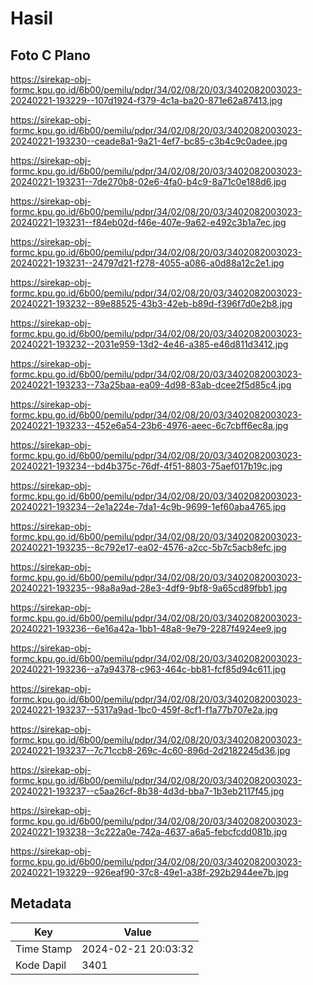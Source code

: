 # Hasil

## Foto C Plano

https://sirekap-obj-formc.kpu.go.id/6b00/pemilu/pdpr/34/02/08/20/03/3402082003023-20240221-193229--107d1924-f379-4c1a-ba20-871e62a87413.jpg

https://sirekap-obj-formc.kpu.go.id/6b00/pemilu/pdpr/34/02/08/20/03/3402082003023-20240221-193230--ceade8a1-9a21-4ef7-bc85-c3b4c9c0adee.jpg

https://sirekap-obj-formc.kpu.go.id/6b00/pemilu/pdpr/34/02/08/20/03/3402082003023-20240221-193231--7de270b8-02e6-4fa0-b4c9-8a71c0e188d6.jpg

https://sirekap-obj-formc.kpu.go.id/6b00/pemilu/pdpr/34/02/08/20/03/3402082003023-20240221-193231--f84eb02d-f46e-407e-9a62-e492c3b1a7ec.jpg

https://sirekap-obj-formc.kpu.go.id/6b00/pemilu/pdpr/34/02/08/20/03/3402082003023-20240221-193231--24797d21-f278-4055-a086-a0d88a12c2e1.jpg

https://sirekap-obj-formc.kpu.go.id/6b00/pemilu/pdpr/34/02/08/20/03/3402082003023-20240221-193232--89e88525-43b3-42eb-b89d-f396f7d0e2b8.jpg

https://sirekap-obj-formc.kpu.go.id/6b00/pemilu/pdpr/34/02/08/20/03/3402082003023-20240221-193232--2031e959-13d2-4e46-a385-e46d811d3412.jpg

https://sirekap-obj-formc.kpu.go.id/6b00/pemilu/pdpr/34/02/08/20/03/3402082003023-20240221-193233--73a25baa-ea09-4d98-83ab-dcee2f5d85c4.jpg

https://sirekap-obj-formc.kpu.go.id/6b00/pemilu/pdpr/34/02/08/20/03/3402082003023-20240221-193233--452e6a54-23b6-4976-aeec-6c7cbff6ec8a.jpg

https://sirekap-obj-formc.kpu.go.id/6b00/pemilu/pdpr/34/02/08/20/03/3402082003023-20240221-193234--bd4b375c-76df-4f51-8803-75aef017b19c.jpg

https://sirekap-obj-formc.kpu.go.id/6b00/pemilu/pdpr/34/02/08/20/03/3402082003023-20240221-193234--2e1a224e-7da1-4c9b-9699-1ef60aba4765.jpg

https://sirekap-obj-formc.kpu.go.id/6b00/pemilu/pdpr/34/02/08/20/03/3402082003023-20240221-193235--8c792e17-ea02-4576-a2cc-5b7c5acb8efc.jpg

https://sirekap-obj-formc.kpu.go.id/6b00/pemilu/pdpr/34/02/08/20/03/3402082003023-20240221-193235--98a8a9ad-28e3-4df9-9bf8-9a65cd89fbb1.jpg

https://sirekap-obj-formc.kpu.go.id/6b00/pemilu/pdpr/34/02/08/20/03/3402082003023-20240221-193236--6e16a42a-1bb1-48a8-9e79-2287f4924ee9.jpg

https://sirekap-obj-formc.kpu.go.id/6b00/pemilu/pdpr/34/02/08/20/03/3402082003023-20240221-193236--a7a94378-c963-464c-bb81-fcf85d94c611.jpg

https://sirekap-obj-formc.kpu.go.id/6b00/pemilu/pdpr/34/02/08/20/03/3402082003023-20240221-193237--5317a9ad-1bc0-459f-8cf1-f1a77b707e2a.jpg

https://sirekap-obj-formc.kpu.go.id/6b00/pemilu/pdpr/34/02/08/20/03/3402082003023-20240221-193237--7c71ccb8-269c-4c60-896d-2d2182245d36.jpg

https://sirekap-obj-formc.kpu.go.id/6b00/pemilu/pdpr/34/02/08/20/03/3402082003023-20240221-193237--c5aa26cf-8b38-4d3d-bba7-1b3eb2117f45.jpg

https://sirekap-obj-formc.kpu.go.id/6b00/pemilu/pdpr/34/02/08/20/03/3402082003023-20240221-193238--3c222a0e-742a-4637-a6a5-febcfcdd081b.jpg

https://sirekap-obj-formc.kpu.go.id/6b00/pemilu/pdpr/34/02/08/20/03/3402082003023-20240221-193229--926eaf90-37c8-49e1-a38f-292b2944ee7b.jpg


## Metadata

| Key        | Value               |
| ---------- | ------------------- |
| Time Stamp | 2024-02-21 20:03:32 |
| Kode Dapil | 3401                |




